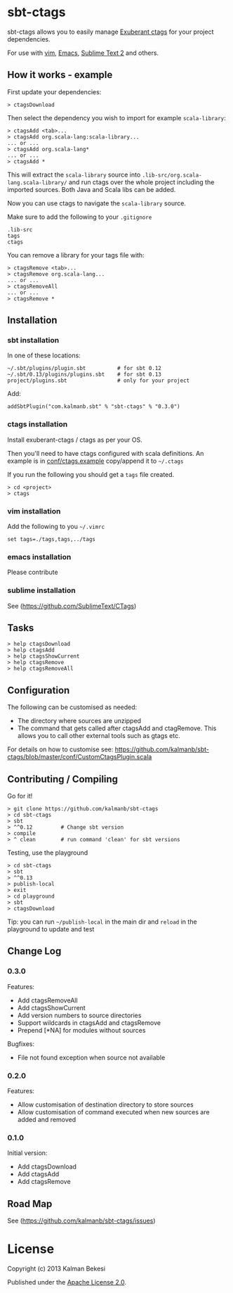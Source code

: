 # sbt-ctags

sbt-ctags allows you to easily manage [Exuberant ctags](http://ctags.sourceforge.net/) for your project dependencies.

For use with [vim](http://www.vim.org/), [Emacs](http://www.gnu.org/software/emacs/), [Sublime Text 2](http://www.sublimetext.com/) and others.

## How it works - example
First update your dependencies:

    > ctagsDownload

Then select the dependency you wish to import for example `scala-library`:

    > ctagsAdd <tab>...
    > ctagsAdd org.scala-lang:scala-library...
    ... or ...
    > ctagsAdd org.scala-lang*
    ... or ...
    > ctagsAdd *

This will extract the `scala-library` source into `.lib-src/org.scala-lang.scala-library/` and run ctags over the whole project including the imported sources. Both Java and Scala libs can be added.

Now you can use ctags to navigate the `scala-library` source.

Make sure to add the following to your `.gitignore`

    .lib-src
    tags
    ctags

You can remove a library for your tags file with:

    > ctagsRemove <tab>...
    > ctagsRemove org.scala-lang...
    ... or ...
    > ctagsRemoveAll
    ... or ...
    > ctagsRemove *


## Installation

### sbt installation
In one of these locations:

    ~/.sbt/plugins/plugin.sbt          # for sbt 0.12
    ~/.sbt/0.13/plugins/plugins.sbt    # for sbt 0.13
    project/plugins.sbt                # only for your project

Add:

    addSbtPlugin("com.kalmanb.sbt" % "sbt-ctags" % "0.3.0")


### ctags installation
Install exuberant-ctags / ctags as per your OS.

Then you'll need to have ctags configured with scala definitions. An example is in [conf/ctags.example](https://github.com/kalmanb/sbt-ctags/blob/master/conf/ctags.example) copy/append it to `~/.ctags`

If you run the following you should get a `tags` file created.

    > cd <project>
    > ctags

### vim installation
Add the following to you `~/.vimrc`

    set tags=./tags,tags,../tags


### emacs installation
Please contribute


### sublime installation
See (https://github.com/SublimeText/CTags)

## Tasks

    > help ctagsDownload
    > help ctagsAdd 
    > help ctagsShowCurrent 
    > help ctagsRemove
    > help ctagsRemoveAll

## Configuration
The following can be customised as needed:

* The directory where sources are unzipped
* The command that gets called after ctagsAdd and ctagRemove. This allows you to call other external tools such as gtags etc.

For details on how to customise see: https://github.com/kalmanb/sbt-ctags/blob/master/conf/CustomCtagsPlugin.scala

## Contributing / Compiling
Go for it!

    > git clone https://github.com/kalmanb/sbt-ctags
    > cd sbt-ctags
    > sbt
    > ^^0.12         # Change sbt version
    > compile
    > ^ clean        # run command 'clean' for sbt versions

Testing, use the playground

    > cd sbt-ctags
    > sbt
    > ^^0.13
    > publish-local
    > exit
    > cd playground
    > sbt
    > ctagsDownload

Tip: you can run `~/publish-local` in the main dir and `reload` in the playground to update and test

## Change Log

### 0.3.0
Features:
* Add ctagsRemoveAll
* Add ctagsShowCurrent
* Add version numbers to source directories
* Support wildcards in ctagsAdd and ctagsRemove
* Prepend [*NA] for modules without sources

Bugfixes:
* File not found exception when source not available

### 0.2.0
Features:
* Allow customisation of destination directory to store sources
* Allow customisation of command executed when new sources are added and removed

### 0.1.0
Initial version:
* Add ctagsDownload
* Add ctagsAdd
* Add ctagsRemove

## Road Map
See (https://github.com/kalmanb/sbt-ctags/issues)

# License

Copyright (c) 2013 Kalman Bekesi

Published under the [Apache License 2.0](http://en.wikipedia.org/wiki/Apache_license).
